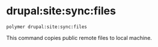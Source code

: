 # drupal:site:sync:files

```shell
polymer drupal:site:sync:files
```

This command copies public remote files to local machine.
